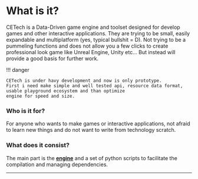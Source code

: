 # What is it?

CETech is a Data-Driven game engine and toolset designed for develop games and other interactive applications.
They are trying to be small, easily expandable and multiplatform (yes, typical bullshit = D).
Not trying to be a pummeling functions and does not allow you a few clicks to create professional look game
like Unreal Engine, Unity etc... But instead will provide a good basis for further work.

!!! danger

    CETech is under havy development and now is only prototype.
    First i need make simple and well tested api, resource data format, usable playground ecosystem and than optimize
    engine for speed and size.

### Who is it for?

For anyone who wants to make games or interactive applications, not afraid to learn new things and do not want to write
from technology scratch.

### What does it consist?

The main part is the [**engine**][engine] and a set of python scripts to facilitate the compilation and managing dependencies.

---

[unreal_engine]: https://www.unrealengine.com
[unity3d]: https://unity3d.com
[cryengine]: https:/www.cryengine.com
[stingray]: http://www.autodesk.com/products/stingray/overview
[engine]: engine/overview.md
